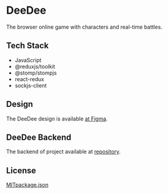 # DeeDee

The browser online game with characters and real-time battles.

## Tech Stack

- JavaScript
- @reduxjs/toolkit
- @stomp/stompjs
- react-redux
- sockjs-client

## Design

The DeeDee design is available [at Figma](https://www.figma.com/file/LcKRODbnjbedwppjfD2PUh/deedee?type=design&node-id=0%3A1&mode=design&t=qFIeiHn7mtQhtlen-1).

## DeeDee Backend

The backend of project available at [repository](https://github.com/dbezk/deedee).

## License

[MIT](https://choosealicense.com/licenses/mit/)[package.json](package.json)